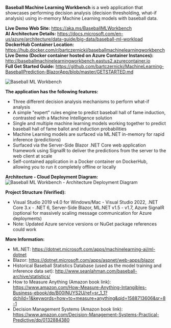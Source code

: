 **Baseball Machine Learning Workbench**
is a web application that showcases performing decision analysis (decision thresholding, what-if analysis) using in-memory Machine Learning models with baseball data.

**Live Demo Web Site:** https://aka.ms/BaseballMLWorkbench  
**AI Architecture Details:** https://docs.microsoft.com/en-us/azure/architecture/data-guide/big-data/baseball-ml-workload  
**DockerHub Container Location:** https://hub.docker.com/r/bartczernicki/baseballmachinelearningworkbench  
**Live Demo (Docker container hosted on Azure Container Instances):** http://baseballmachinelearningworkbench.eastus2.azurecontainer.io  
**Full Get Started Guide:** https://github.com/bartczernicki/MachineLearning-BaseballPrediction-BlazorApp/blob/master/GETSTARTED.md  

![Baseball ML Workbench](https://github.com/bartczernicki/MachineLearning-BaseballPrediction-BlazorApp/blob/master/BaseballMLWorkbenchDemo.gif)

**The application has the following features:**
* Three different decision analysis mechanisms to perform what-if analysis
* A simple "expert" rules engine to predict baseball hall of fame induction, contrasted with a Machine Intelligence solution
* Single and multiple machine learning models working together to predict baseball hall of fame ballot and induction probabilities
* Machine Learning models are surfaced via ML.NET in-memory for rapid inference (predictions)
* Surfaced via the Server-Side Blazor .NET Core web application framework using SignalR to deliver the predictions from the server to the web client at scale
* Self-contained application in a Docker container on DockerHub, allowing you to run it completely offline or locally

**Architecture - Cloud Deployment Diagram:**
![Baseball ML Workbench - Architecture Deployment Diagram](https://github.com/bartczernicki/MachineLearning-BaseballPrediction-BlazorApp/blob/master/BaseballMLWorkbench-Architecture-DeploymentDiagram.png)

**Project Structure (Verified):**
* Visual Studio 2019 v4.0 for Windows/Mac - Visual Studio 2022, .NET Core 3.x - .NET 6, Server-Side Blazor, ML.NET v1.5 - v1.7, Azure SignalR (optional for massively scaling message communication for Azure deployments)
* Note: Updated Azure service versions or NuGet package references could work

**More Information:**
* ML.NET: https://dotnet.microsoft.com/apps/machinelearning-ai/ml-dotnet
* Blazor: https://dotnet.microsoft.com/apps/aspnet/web-apps/blazor
* Historical Baseball Statistics Database (used as the model training and inference data set): http://www.seanlahman.com/baseball-archive/statistics/
* How to Measure Anything (Amazon book link): https://www.amazon.com/How-Measure-Anything-Intangibles-Business-ebook/dp/B00INUYS2U/ref=sr_1_1?dchild=1&keywords=how+to+measure+anything&qid=1588713606&sr=8-1
* Decision Management Systems (Amazon book link): https://www.amazon.com/Decision-Management-Systems-Practical-Predictive/dp/0132884380

